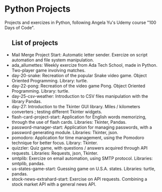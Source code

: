 # Python Projects

Projects and exercizes in Python, following Angela Yu's Udemy course "100 Days of Code".

<ul> <h2>List of projects</h2>
  <li>Mail Merge Project Start: Automatic letter sender. Exercize on script automation and file system manipulation.</li> 
  <li>ada_allumettes: Weekly exercize from Ada Tech School, made in Python. Two-player game involving matches.</li>
  <li>day-20-snake: Recreation of the popular Snake video game. Object Oriented Programming. Library: turtle.</li>
  <li>day-22-pong: Recreation of the video game Pong. Object Oriented Programming. Library: turtle.</li>
  <li>day-25-csv-weather: Introduction to CSV files manipulation with the library Pandas. </li>
  <li>day-27: Introduction to the Tkinter GUI library. Miles / kilometers converters ; testing different Tkinter widgets.</li>
  <li>flash-card-project-start: Application for English words memorizing, through the use of flash cards. Libraries: Tkinter, Pandas.</li>
  <li>password-manager-start: Application for managing passwords, with a password generating module. Libraries: Tkinter, json.</li>
  <li>pomodoro: Application for time management, using the Pomodoro technique for better focus. Library: Tkinter.</li>
  <li>quizzler: Quiz game, with questions / answers acquired through API requests. Libraries: Requests, json, Tkinter.</li>
  <li>smtplib: Exercize on email automation, using SMTP protocol. Libraries: smtplib, pandas.</li>
  <li>us-states-game-start: Guessing game on U.S.A. states. Libraries: turtle, pandas.</li>
  <li>stock-news-extrahard-start: Exercise on API requests. Combining a stock market API with a general news API.</li>
</ul>
